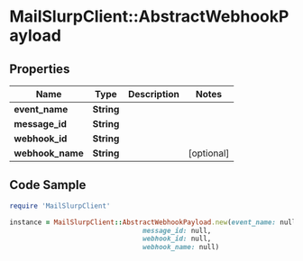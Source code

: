 # MailSlurpClient::AbstractWebhookPayload

## Properties

Name | Type | Description | Notes
------------ | ------------- | ------------- | -------------
**event_name** | **String** |  | 
**message_id** | **String** |  | 
**webhook_id** | **String** |  | 
**webhook_name** | **String** |  | [optional] 

## Code Sample

```ruby
require 'MailSlurpClient'

instance = MailSlurpClient::AbstractWebhookPayload.new(event_name: null,
                                 message_id: null,
                                 webhook_id: null,
                                 webhook_name: null)
```


